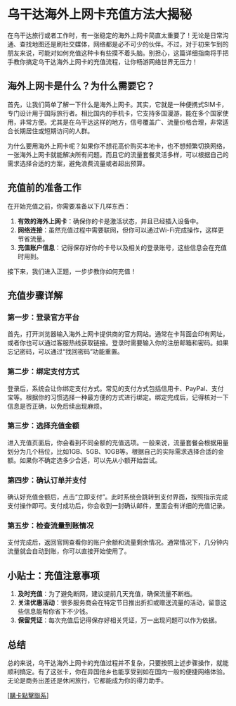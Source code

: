 # 乌干达海外上网卡充值方法大揭秘

在乌干达旅行或者工作时，有一张稳定的海外上网卡简直太重要了！无论是日常沟通、查找地图还是刷社交媒体，网络都是必不可少的伙伴。不过，对于初来乍到的朋友来说，可能对如何充值这种卡有些摸不着头脑。别担心，这篇详细指南将手把手教你搞定乌干达海外上网卡的充值流程，让你畅游网络世界无压力！

## 海外上网卡是什么？为什么需要它？

首先，让我们简单了解一下什么是海外上网卡。其实，它就是一种便携式SIM卡，专门设计用于国际旅行者。相比国内的手机卡，它支持多国漫游，能在多个国家使用，非常方便。尤其是在乌干达这样的地方，信号覆盖广、流量价格合理，非常适合长期居住或短期访问的人群。

为什么要用海外上网卡呢？如果你不想花高价购买本地卡，也不想频繁切换网络，一张海外上网卡就能解决所有问题。而且它的流量套餐灵活多样，可以根据自己的需求选择合适的方案，避免浪费流量或者超出预算。

## 充值前的准备工作

在开始充值之前，你需要准备以下几样东西：

1. **有效的海外上网卡**：确保你的卡是激活状态，并且已经插入设备中。
2. **网络连接**：虽然充值过程中需要联网，但你可以通过Wi-Fi完成操作，这样更节省流量。
3. **充值账户信息**：记得保存好你的卡号以及相关的登录账号，这些信息会在充值时用到。

接下来，我们进入正题，一步步教你如何充值！

## 充值步骤详解

### 第一步：登录官方平台

首先，打开浏览器输入海外上网卡提供商的官方网站。通常在卡背面会印有网址，或者你也可以通过客服热线获取链接。登录时需要输入你的注册邮箱和密码。如果忘记密码，可以通过“找回密码”功能重置。

### 第二步：绑定支付方式

登录后，系统会让你绑定支付方式。常见的支付方式包括信用卡、PayPal、支付宝等。根据你的习惯选择一种最方便的方式进行绑定。绑定完成后，记得核对一下信息是否正确，以免后续出现麻烦。

### 第三步：选择充值金额

进入充值页面后，你会看到不同金额的充值选项。一般来说，流量套餐会根据用量划分为几个档位，比如1GB、5GB、10GB等。根据自己的实际需求选择合适的金额。如果你不确定选多少合适，可以先从小额开始尝试。

### 第四步：确认订单并支付

确认好充值金额后，点击“立即支付”。此时系统会跳转到支付界面，按照指示完成支付操作即可。支付成功后，你会收到一封确认邮件，里面会有详细的充值记录。

### 第五步：检查流量到账情况

支付完成后，返回官网查看你的账户余额和流量剩余情况。通常情况下，几分钟内流量就会自动到账，你可以直接开始使用了。

## 小贴士：充值注意事项

1. **及时充值**：为了避免断网，建议提前几天充值，确保流量不断档。
2. **关注优惠活动**：很多服务商会在特定节日推出折扣或赠送流量的活动，留意这些信息能帮你省下不少钱。
3. **保留凭证**：每次充值后记得保存好相关凭证，万一出现问题可以作为依据。

## 总结

总的来说，乌干达海外上网卡的充值过程并不复杂，只要按照上述步骤操作，就能顺利搞定。有了这张卡，你在异国他乡也能享受到如在国内一般的便捷网络体验。无论是商务出差还是休闲旅行，它都能成为你的得力助手。

[[購卡點擊聯系](https://t.me/s/esim1088)]